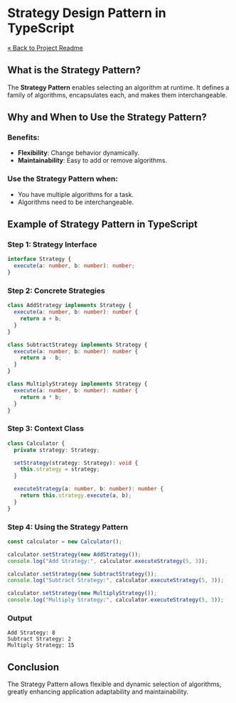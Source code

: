 # Strategy Design Pattern in TypeScript

[« Back to Project Readme](../../../README.md)

## What is the Strategy Pattern?

The **Strategy Pattern** enables selecting an algorithm at runtime. It defines a family of algorithms, encapsulates each, and makes them interchangeable.

## Why and When to Use the Strategy Pattern?

### Benefits:
- **Flexibility**: Change behavior dynamically.
- **Maintainability**: Easy to add or remove algorithms.

### Use the Strategy Pattern when:
- You have multiple algorithms for a task.
- Algorithms need to be interchangeable.

## Example of Strategy Pattern in TypeScript

### Step 1: Strategy Interface

```typescript
interface Strategy {
  execute(a: number, b: number): number;
}
```

### Step 2: Concrete Strategies

```typescript
class AddStrategy implements Strategy {
  execute(a: number, b: number): number {
    return a + b;
  }
}

class SubtractStrategy implements Strategy {
  execute(a: number, b: number): number {
    return a - b;
  }
}

class MultiplyStrategy implements Strategy {
  execute(a: number, b: number): number {
    return a * b;
  }
}
```

### Step 3: Context Class

```typescript
class Calculator {
  private strategy: Strategy;

  setStrategy(strategy: Strategy): void {
    this.strategy = strategy;
  }

  executeStrategy(a: number, b: number): number {
    return this.strategy.execute(a, b);
  }
}
```

### Step 4: Using the Strategy Pattern

```typescript
const calculator = new Calculator();

calculator.setStrategy(new AddStrategy());
console.log("Add Strategy:", calculator.executeStrategy(5, 3));

calculator.setStrategy(new SubtractStrategy());
console.log("Subtract Strategy:", calculator.executeStrategy(5, 3));

calculator.setStrategy(new MultiplyStrategy());
console.log("Multiply Strategy:", calculator.executeStrategy(5, 3));
```

### Output
```
Add Strategy: 8
Subtract Strategy: 2
Multiply Strategy: 15
```

## Conclusion

The Strategy Pattern allows flexible and dynamic selection of algorithms, greatly enhancing application adaptability and maintainability.